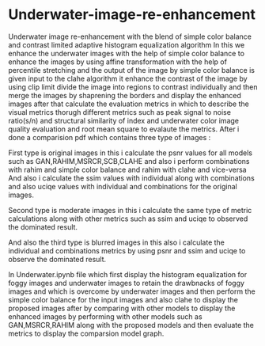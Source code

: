 # Underwater-image-re-enhancement
Underwater image re-enhancement with the blend of simple color balance and contrast limited adaptive histogram equalization algorithm
In this we enhance the underwater images with the help of simple color balance to enhance the images by using affine transformation with the help of percentile stretching and the
output of the image by simple color balance is given input to the clahe algorithm it enhance the contrast of the image by using clip limit divide the image into regions to contrast individually and then merge the images by shaprening the borders and display the enhanced images after that calculate the evaluation metrics in which to describe the visual metrics thorugh different metrics such as peak signal to noise ratio(s/n) and structural similarity of index and underwater color image quality evaluation and root mean square to evalaute the metrics.
After i done a comparision pdf which contains three type of images :

First type is original images in this i calculate the psnr values for all models such as GAN,RAHIM,MSRCR,SCB,CLAHE and also i perform combinations with rahim and simple color balance and rahim with clahe and vice-versa
And also i calculate the ssim values with individual along with combinations and also uciqe values with individual and combinations for the original images.


Second type is moderate images in this i calculate the same type of metric calculations along with other metrics such as ssim and uciqe to observed the dominated result.


And also the third type is blurred images in this also i calculate the individual and combinations metrics by using psnr and ssim and uciqe to observe the dominated result.


In Underwater.ipynb file which first display the histogram equalization for foggy images and underwater images to retain the drawbnacks of foggy images and which is overcome by underwater images and then perform the
simple color balance for the input images and also clahe to display the proposed images after by comparing with other models to display the enhanced images by performing with other models such as GAN,MSRCR,RAHIM along with
the proposed models and then evaluate the metrics to display the comparsion model graph.

